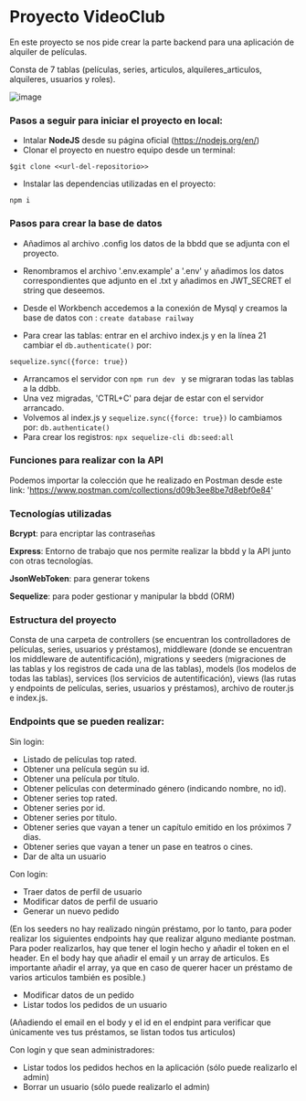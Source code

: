 # Proyecto VideoClub

En este proyecto se nos pide crear la parte backend para una aplicación de alquiler de películas.

Consta de 7 tablas (películas, series, articulos, alquileres_articulos, alquileres, usuarios y roles).

![image](https://user-images.githubusercontent.com/110055279/200183884-dda01f9a-1703-4d4f-adce-6a902318fbac.png)

### Pasos a seguir para iniciar el proyecto en local:
- Intalar **NodeJS** desde su página oficial (https://nodejs.org/en/)
- Clonar el proyecto en nuestro equipo desde un terminal:

```$git clone <<url-del-repositorio>>```

- Instalar las dependencias utilizadas en el proyecto:

```npm i ```

### Pasos para crear la base de datos

- Añadimos al archivo .config los datos de la bbdd que se adjunta con el proyecto.

- Renombramos el archivo '.env.example' a '.env' y añadimos los datos correspondientes que adjunto en el .txt y añadimos en JWT_SECRET el string que deseemos.
- Desde el Workbench accedemos a la conexión de Mysql y creamos la base de datos con : ```create database railway```

- Para crear las tablas: entrar en el archivo index.js y en la línea 21 cambiar el ```db.authenticate()``` por:

```sequelize.sync({force: true})```

- Arrancamos el servidor con ```npm run dev ``` y se migraran todas las tablas a la ddbb.
- Una vez migradas, 'CTRL+C' para dejar de estar con el servidor arrancado.
- Volvemos al index.js y ```sequelize.sync({force: true})``` lo cambiamos por:
```db.authenticate()```
- Para crear los registros: 
```npx sequelize-cli db:seed:all ```

### Funciones para realizar con la API

Podemos importar la colección que he realizado en Postman desde este link: 'https://www.postman.com/collections/d09b3ee8be7d8ebf0e84'

### Tecnologías utilizadas

**Bcrypt**: para encriptar las contraseñas

**Express**: Entorno de trabajo que nos permite realizar la bbdd y la API junto con otras tecnologías.

**JsonWebToken**: para generar tokens

**Sequelize**: para poder gestionar y manipular la bbdd (ORM)

### Estructura del proyecto

Consta de una carpeta de controllers (se encuentran los controlladores de películas, series, usuarios y préstamos), middleware (donde se encuentran los middleware de autentificación), migrations y seeders (migraciones de las tablas y los registros de cada una de las tablas), models (los modelos de todas las tablas), services (los servicios de autentificación), views (las rutas y endpoints de películas, series, usuarios y préstamos), archivo de router.js e index.js.

### Endpoints que se pueden realizar:

Sin login:

- Listado de películas top rated.
- Obtener una película según su id.
- Obtener una película por título.
- Obtener películas con determinado género (indicando nombre, no id).
- Obtener series top rated.
- Obtener series por id.
- Obtener series por título.
- Obtener series que vayan a tener un capítulo emitido en los próximos 7 dias.
- Obtener series que vayan a tener un pase en teatros o cines.
- Dar de alta un usuario

Con login:

- Traer datos de perfil de usuario
- Modificar datos de perfil de usuario
- Generar un nuevo pedido

(En los seeders no hay realizado ningún préstamo, por lo tanto, para poder realizar los siguientes endpoints hay que realizar alguno mediante postman. Para poder realizarlos, hay que tener el login hecho y añadir el token en el header. En el body hay que añadir el email y un array de articulos. Es importante añadir el array, ya que en caso de querer hacer un préstamo de varios articulos también es posible.)

- Modificar datos de un pedido
- Listar todos los pedidos de un usuario

(Añadiendo el email en el body y el id en el endpint para verificar que únicamente ves tus préstamos, se listan todos tus articulos)

Con login y que sean administradores: 

- Listar todos los pedidos hechos en la aplicación (sólo puede realizarlo el admin)
- Borrar un usuario (sólo puede realizarlo el admin)
